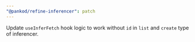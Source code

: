 ```yaml
---
"@pankod/refine-inferencer": patch
---
```


Update `useInferFetch` hook logic to work without `id` in `list` and `create` type of inferencer.
